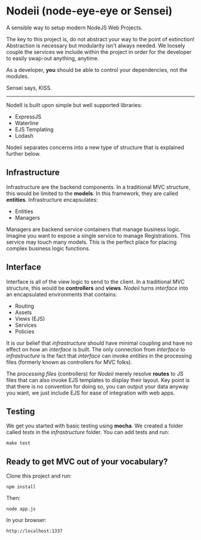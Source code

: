 Nodeii (node-eye-eye or Sensei)
========
A sensible way to setup modern NodeJS Web Projects.

The key to this project is, do not abstract your way to the point of extinction! Abstraction is necessary but modularity isn't always needed. We loosely couple the services we include within the project in order for the developer to easily swap-out anything, anytime.

As a developer, __you__ should be able to control your dependencies, not the modules.

Sensei says, KISS.
_____________________________________________________
NodeII is built upon simple but well supported libraries:

- ExpressJS
- Waterline
- EJS Templating
- Lodash

Nodeii separates concerns into a new type of structure that is explained further below.

Infrastructure
---------------
Infrastructure are the backend components.  In a traditional MVC structure, this would be limited to the __models__. In this framework, they are called __entities__.  Infrastructure encapsulates:

- Entities
- Managers

Managers are backend service containers that manage business logic.  Imagine you want to expose a single service to manage Registrations.  This service may touch many models. This is the perfect place for placing complex business logic functions.

Interface
---------------
Interface is all of the view logic to send to the client.  In a traditional MVC structure, this would be __controllers__  and __views__. _Nodeii_ turns _interface_ into an encapsulated environments that contains:

- Routing
- Assets
- Views (EJS)
- Services
- Policies

It is our belief that _infrastructure_ should have minimal coupling and have no effect on how an _interface_ is built. The only connection from _interface_ to _infrastructure_ is the fact that _interface_ can invoke _entities_ in the processing files (formerly known as controllers for MVC folks). 

The _processing files_ (controllers) for _Nodeii_ merely resolve __routes__ to JS files that can also invoke EJS templates to display their layout. Key point is that there is no convention for doing so, you can output your data anyway you want, we just include EJS for ease of integration with web apps.

Testing
---------------
We get you started with basic testing using __mocha__.  We created a folder called _tests_ in the _infrastructure_ folder.  You can add tests and run:

    make test


## Ready to get MVC out of your vocabulary?

Clone this project and run:

    npm install
   
Then:

    node app.js

In your browser:

    http://localhost:1337
